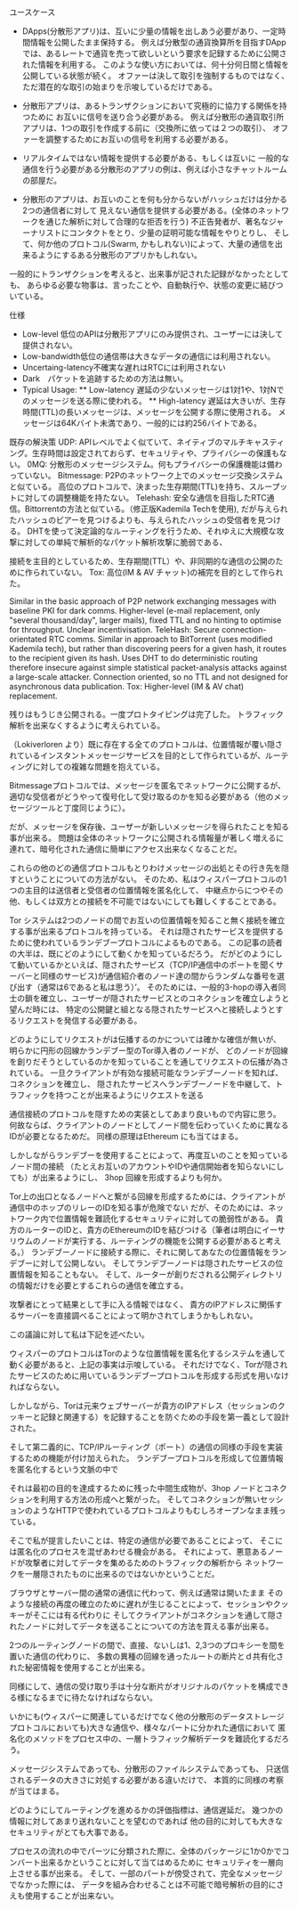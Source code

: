 ユースケース

* DApps(分散形アプリ)は、互いに少量の情報を出しあう必要があり、一定時間情報を公開したまま保持する。
例えば分散型の通貨換算所を目指すDAppでは、あるレートで通貨を売って欲しいという要求を記録するために公開された情報を利用する。
このような使い方においては、何十分何日間と情報を公開している状態が続く。
オファーは決して取引を強制するものではなく、ただ潜在的な取引の始まりを示唆しているだけである。

* 分散形アプリは、あるトランザクションにおいて究極的に協力する関係を持つために
お互いに信号を送り合う必要がある。
例えば分散形の通貨取引所アプリは、1つの取引を作成する前に（交換所に依っては２つの取引）、
オファーを調整するためにお互いの信号を利用する必要がある。

* リアルタイムではない情報を提供する必要がある、もしくは互いに
一般的な通信を行う必要がある分散形のアプリの例は、例えば小さなチャットルームの部屋だ。

* 分散形のアプリは、お互いのことを何も分からないがハッシュだけは分かる2つの通信者に対して
見えない通信を提供する必要がある。(全体のネットワークを通じた解析に対して合理的な拒否を行う)
不正告発者が、著名なジャーナリストにコンタクトをとり、少量の証明可能な情報をやりとりし、
そして、何か他のプロトコル(Swarm, かもしれない)によって、大量の通信を出来るようにするある分散形のアプリかもしれない。

一般的にトランザクションを考えると、出来事が記された記録がなかったとしても、
あらゆる必要な物事は、言ったことや、自動執行や、状態の変更に結びついている。

仕様

* Low-level 低位のAPIは分散形アプリにのみ提供され、ユーザーには決して提供されない。
* Low-bandwidth低位の通信帯は大きなデータの通信には利用されない。
* Uncertaing-latency不確実な遅れはRTCには利用されない
* Dark　パケットを追跡するための方法は無い。
* Typical Usage:
** Low-latency 遅延の少ないメッセージは1対1や、1対Nでのメッセージを送る際に使われる。
** High-latency 遅延は大きいが、生存時間(TTL)の長いメッセージは、メッセージを公開する際に使用される。
メッセージは64Kバイト未満であり、一般的には約256バイトである。

既存の解決策
UDP: APIレベルでよく似ていて、ネイティブのマルチキャスティング。生存時間は設定されておらず、セキュリティや、プライバシーの保護もない。
0MQ: 分散形のメッセージシステム。何もプライバシーの保護機能は備わっていない。
Bitmessage: P2Pのネットワーク上でのメッセージ交換システムと似ている。
高位のプロトコルで、決まった生存期間(TTL)を持ち、スループットに対しての調整機能を持たない。
Telehash: 安全な通信を目指したRTC通信。Bittorrentの方法と似ている。（修正版Kademila Techを使用),
だが与えられたハッシュのピアーを見つけるよりも、与えられたハッシュの受信者を見つける。
DHTを使って決定論的なルーティングを行うため、それゆえに大規模な攻撃に対しての単純で解析的なパケット解析攻撃に脆弱である、

接続を主目的としているため、生存期間(TTL）や、非同期的な通信の公開のために作られていない。
Tox: 高位(IM & AV チャット)の補完を目的として作られた。

Similar in the basic approach of P2P network exchanging messages with baseline PKI for dark comms. Higher-level (e-mail replacement, only "several thousand/day", larger mails), fixed TTL and no hinting to optimise for throughput. Unclear incentivisation.
TeleHash: Secure connection-orientated RTC comms. Similar in approach to BitTorrent (uses modified Kademila tech), but rather than discovering peers for a given hash, it routes to the recipient given its hash. Uses DHT to do deterministic routing therefore insecure against simple statistical packet-analysis attacks against a large-scale attacker. Connection oriented, so no TTL and not designed for asynchronous data publication.
Tox: Higher-level (IM & AV chat) replacement.


残りはもうじき公開される。一度プロトタイピングは完了した。
トラフィック解析を出来なくするように考えられている。

（Lokiverloren より）既に存在する全てのプロトコルは、位置情報が覆い隠されているインスタントメッセージサービスを目的として作られているが、ルーティングに対しての複雑な問題を抱えている。

Bitmessageプロトコルでは、メッセージを匿名でネットワークに公開するが、適切な受信者がどうやって復号化して受け取るのかを知る必要がある（他のメッセージツールと丁度同じように）。

だが、メッセージを保存後、ユーザーが新しいメッセージを得られたことを知る事が出来る。
問題は全体のネットワークに公開される情報量が著しく増えるに連れて、暗号化された通信に簡単にアクセス出来なくなることだ。

これらの他のどの通信プロトコルもとりわけメッセージの出処とその行き先を隠すということについての方法がない。
そのため、私はウィスパープロトコルの1つの主目的は送信者と受信者の位置情報を匿名化して、
中継点からにつやその他、もしくは双方との接続を不可能ではないにしても難しくすることである。

Tor システムは2つのノードの間でお互いの位置情報を知ること無く接続を確立する事が出来るプロトコルを持っている。
それは隠されたサービスを提供するために使われているランデブープロトコルによるものである。
この記事の読者の大半は、既にどのようにして動くかを知っているだろう。
だがどのようにして動いているかといえば、隠されたサービス（TCP/IP通信中のポートを聞くサーバーと同様のサービス)が通信紹介者のノード達の間からランダムな番号を選び出す（通常は6であると私は思う）’。
そのためには、一般的3-hopの導入者同士の鎖を確立し、ユーザーが隠されたサービスとのコネクションを確立しようと望んだ時には、
特定の公開鍵と組となる隠されたサービスへと接続しようとするリクエストを発信する必要がある。

どのようにしてリクエストがは伝播するのかについては確かな確信が無いが、
明らかに円形の回線かランデブー型のTor導入者のノードが、
どのノードが回線を創りだそうとしているのかを知っていることを通してリクエストの伝播が為されている。
一旦クライアントが有効な接続可能なランデブーノードを知れば、コネクションを確立し、
隠されたサービスへランデブーノードを中継して、トラフィックを持つことが出来るようにリクエストを送る

通信接続のプロトコルを隠すための実装としてあまり良いもので内容に思う。
何故ならば、クライアントのノードとしてノード間を伝わっていくために異なるIDが必要となるためだ。
同様の原理はEthereum にも当てはまる。

しかしながらランデブーを使用することによって、再度互いのことを知っているノード間の接続
（たとえお互いのアカウントやIDや通信開始者を知らないにしても）が出来るようにし、
3hop 回線を形成するよりも何か。

Tor上の出口となるノードへと繋がる回線を形成するためには、クライアントが通信中のホップのリレーのIDを知る事が危険でない
だが、そのためには、ネットワーク内で位置情報を難読化するセキュリティに対しての脆弱性がある。
貴方のルーターのIDと、貴方のEthereumのIDを結びつける（筆者は明白にイーサリウムのノードが実行する、ルーティングの機能を公開する必要があると考える。）
ランデブーノードに接続する際に、それに関してあなたの位置情報をランデブーに対して公開しない。
そしてランデブーノードは隠されたサービスの位置情報を知ることもない。
そして、ルーターが創りだされる公開ディレクトリの情報だけを必要とするこれらの通信を確立する。

攻撃者にとって結果として手に入る情報ではなく、
貴方のIPアドレスに関係するサーバーを直接調べることによって明かされてしまうかもしれない。

この議論に対して私は下記を述べたい。

ウィスパーのプロトコルはTorのような位置情報を匿名化するシステムを通して動く必要があると、上記の事実は示唆している。
それだけでなく、Torが隠されたサービスのために用いているランデブープロトコルを形成する形式を用いなければならない。

しかしながら、Torは元来ウェブサーバーが貴方のIPアドレス（セッションのクッキーと記録と関連する）を記録することを防ぐための手段を第一義として設計された。

そして第二義的に、TCP/IPルーティング（ポート）の通信の同様の手段を実装するための機能が付け加えられた。
ランデブープロトコルを形成して位置情報を匿名化するという文脈の中で

それは最初の目的を達成するために残った中間生成物が、3hop ノードとコネクションを利用する方法の形成へと繋がった。
そしてコネクションが無いセッションのようなHTTPで使われているプロトコルよりもむしろオープンなまま残っている。

そこで私が提言したいことは、特定の通信が必要であることによって、
そこには匿名化のプロセスを混ぜあわせる機会がある。
それによって、悪意あるノードが攻撃者に対してデータを集めるためのトラフィックの解析から
ネットワークを一層隠されたものに出来るのではないかということだ。

ブラウザとサーバー間の通常の通信に代わって、例えば通常は開いたまま
そのような接続の再度の確立のために遅れが生じることによって、セッションやクッキーがそこには有る代わりに
そしてクライアントがコネクションを通して隠されたノードに対してデータを送ることについての方法を買える事が出来る。

2つのルーティングノードの間で、直接、ないしは1、2,3つのプロキシーを間を置いた通信の代わりに、
多数の異種の回線を通ったルートの断片とｄ共有化された秘密情報を使用することが出来る。

同様にして、通信の受け取り手は十分な断片がオリジナルのパケットを構成できる様になるまでに待たなければならない。

いかにも(ウィスパーに関連しているだけでなく他の分散形のデータストレージプロトコルにおいても)大きな通信や、様々なパートに分かれた通信において
匿名化のメソッドをプロセス中の、一層トラフィック解析データを難読化するだろう。

メッセージシステムであっても、分散形のファイルシステムであっても、
只送信されるデータの大きさに対処する必要がある違いだけで、
本質的に同様の考察が当てはまる。

どのようにしてルーティングを進めるかの評価指標は、通信遅延だ。
幾つかの情報に対してあまり送れないことを望むのであれば
他の目的に対しても大きなセキュリティがとても大事である。

プロセスの流れの中でパーツに分類された際に、全体のパッケージに1か0かでコンバート出来るかということに対して当てはめるために
セキュリティを一層向上させる事が出来る。
そして、一部のパートが傍受されて、完全なメッセージでなかった際には、
データを組み合わせることは不可能で暗号解析の目的にさえも使用することが出来ない。
